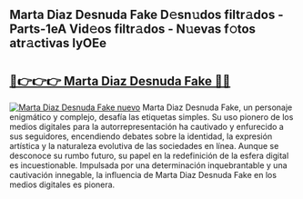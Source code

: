 ## Marta Diaz Desnuda Fake D𝚎sn𝚞dos filtr𝚊dos - Parts-1eA Vid𝚎os filtr𝚊dos - N𝚞evas f𝚘tos atr𝚊ctivas lyOEe

# <h2><a href="http://mbaxxra.tromn.icu/?c=Marta+Diaz+Desnuda+Fake">🔗👉👉👉 Marta Diaz Desnuda Fake 🔗🔗</a></h2>

[![Marta Diaz Desnuda Fake nuevo](https://i.imgur.com/pEAQMta.gif)](http://mbaxxra.tromn.icu/?c=Marta+Diaz+Desnuda+Fake)
Marta Diaz Desnuda Fake, un personaje enigmático y complejo, desafía las etiquetas simples. Su uso pionero de los medios digitales para la autorrepresentación ha cautivado y enfurecido a sus seguidores, encendiendo debates sobre la identidad, la expresión artística y la naturaleza evolutiva de las sociedades en línea. Aunque se desconoce su rumbo futuro, su papel en la redefinición de la esfera digital es incuestionable. Impulsada por una determinación inquebrantable y una cautivación innegable, la influencia de Marta Diaz Desnuda Fake en los medios digitales es pionera.

